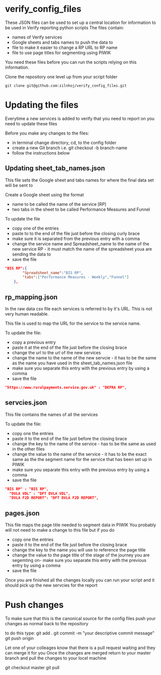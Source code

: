 # verify_config_files

These JSON files can be used to set up a central location for information to be used in Verify reporting python scripts 
The files contain:
- names of Verify services 
- Google sheets and tabs names to push the data to
- file to make it easier to change a RP URL to RP name 
- file to use page titles for segmenting using PIWIK

You need these files before you can run the scripts relying on this information. 

Clone the repository one level up from your script folder

```
git clone git@github.com:zilnhoj/verify_config_files.git
```

# Updating the files

Everytime a new services is added to verify that you need to report on you need to update these files 

Before you make any changes to the files:
- in terminal change directory, cd, to the config folder
- create a new Git branch i.e. git checkout -b branch-name
- follow the instructions below

## Updating sheet_tab_names.json

This file sets the Google sheet and tabs names for where the final data set will be sent to

Create a Google sheet using the format
- name to be called the name of the service [RP]
- two tabs in the sheet to be called Performance Measures and Funnel 

To update the file
- copy one of the entries
- paste to to the end of the file just before the closing curly brace
- make sure it is separated from the previous entry with a comma
- change the service name and Spreadsheet_name to the name of the new service RP - it must match the name of the spreadsheet youa are sending the data to
- save the file

```JSON
"BIS RP":{
		"Spreadsheet_name":"BIS RP",
		"tabs":["Performance Measures - Weekly","Funnel"]
	},	
```
## rp_mapping.json
In the raw data csv file each services is referred to by it's URL.  This is not very human readable.

This file is used to map the URL for the service to the service name.  

To update the file:
- copy a previous entry 
- paste it at the end of the file just before the closing brace
- change the url to the url of the new services
- change the name to the name of the new servcie - it has to be the same as the name you have used in the sheet_tab_names.json file
- make sure you separate this entry with the previous entry by using a comma
- save the file

```JSON
"https://www.ruralpayments.service.gov.uk" : "DEFRA RP",
```

## servcies.json

This file contains the names of all the services 

To update the file:
- copy one the entries
- paste it to the end of the file just before the closing brace
- change the key to the name of the service - has to be the same as used in the other files
- change the value to the name of the service - it has to be the exact same as the the segment name for the service that has been set up in PIWIK
- make sure you separate this entry with the previous entry by using a comma
- save the file

```JSON
"BIS RP" : "BIS RP",
  "DVLA VDL" : "DFT DVLA VDL",
  "DVLA F2D REPORT": "DFT DVLA F2D REPORT",
```

## pages.json

This file maps the page title needed to segment data in PIWIK
You probably will not need to make a change to this file but if you do 

- copy one the entries
- paste it to the end of the file just before the closing brace
- change the key to the name you will use to reference the page title
- change the value to the page title of the stage of the journey you are segemting on- make sure you separate this entry with the previous entry by using a comma
- save the file

Once you are finished all the changes locally you can run your script and it should pick up the new servcies for the report 

# Push changes 

To make sure that this is the canonical source for the config files push your changes as normal back to the repository

to do this type:
git add . <return>
git commit -m "your descriptive commit message" <return>
git push origin <branch-name>

Let one of your colleages know that there is a pull request waiting and they can merge it for you
Once the changes are merged return to your master branch and pull the changes to your locel machine

git checkout master
git pull

